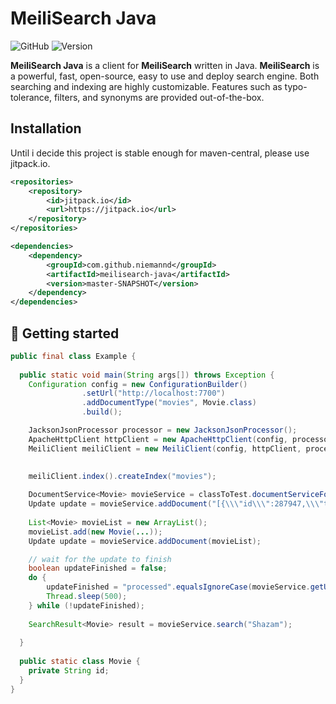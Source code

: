 # MeiliSearch Java

![GitHub](https://img.shields.io/github/license/niemannd/meilisearch-java) ![Version](https://img.shields.io/badge/version-alpha-critical)  

**MeiliSearch Java** is a client for **MeiliSearch** written in Java. **MeiliSearch** is a 
powerful, fast, open-source, easy to use and deploy search engine. Both searching and indexing 
are highly customizable. Features such as typo-tolerance, filters, and synonyms are provided out-of-the-box.



## Installation

Until i decide this project is stable enough for maven-central, please use jitpack.io.

```xml
<repositories>
    <repository>
        <id>jitpack.io</id>
        <url>https://jitpack.io</url>
    </repository>
</repositories>
```

```xml
<dependencies>
    <dependency>
        <groupId>com.github.niemannd</groupId>
        <artifactId>meilisearch-java</artifactId>
        <version>master-SNAPSHOT</version>
    </dependency>
</dependencies>
```
## 🚀 Getting started

```java
public final class Example {
  
  public static void main(String args[]) throws Exception {
    Configuration config = new ConfigurationBuilder()
                .setUrl("http://localhost:7700")
                .addDocumentType("movies", Movie.class)
                .build();

    JacksonJsonProcessor processor = new JacksonJsonProcessor();
    ApacheHttpClient httpClient = new ApacheHttpClient(config, processor);
    MeiliClient meiliClient = new MeiliClient(config, httpClient, processor);

    
    meiliClient.index().createIndex("movies");
    
    DocumentService<Movie> movieService = classToTest.documentServiceForIndex(testIndexName);
    Update update = movieService.addDocument("[{\\\"id\\\":287947,\\\"title\\\":\\\"Shazam\\\",\\\"poster\\\":\\\"https://image.tmdb.org/t/p/w1280/xnopI5Xtky18MPhK40cZAGAOVeV.jpg\\\",\\\"overview\\\":\\\"Shazam\\\",\\\"release_date\\\":\\\"2019-03-23\\\"}]");
 
    List<Movie> movieList = new ArrayList();
    movieList.add(new Movie(...));
    Update update = movieService.addDocument(movieList);

    // wait for the update to finish
    boolean updateFinished = false;
    do {
        updateFinished = "processed".equalsIgnoreCase(movieService.getUpdate(update.getUpdateId()).getStatus());
        Thread.sleep(500);
    } while (!updateFinished);
    
    SearchResult<Movie> result = movieService.search("Shazam");
    
  }
  
  public static class Movie {
    private String id;
  }
}
```